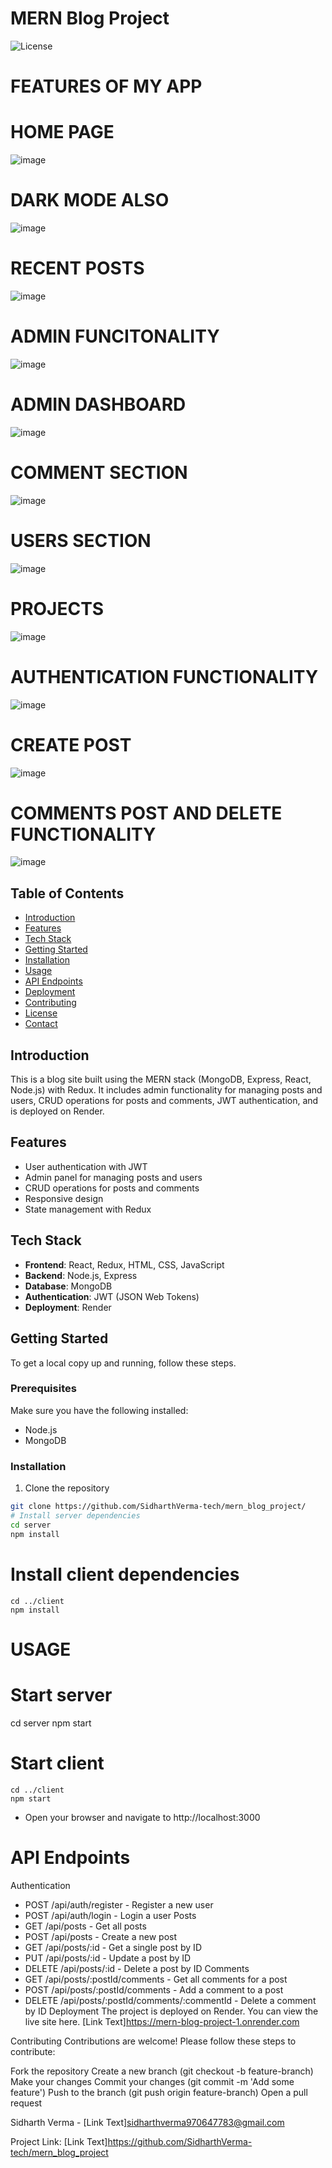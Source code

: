 # MERN Blog Project

![License](https://img.shields.io/badge/license-MIT-blue.svg)
# FEATURES OF MY APP
# HOME PAGE 
![image](https://github.com/user-attachments/assets/43afd003-141a-46f4-a391-535eebbe0b80)

# DARK MODE ALSO
![image](https://github.com/user-attachments/assets/7fe6cb46-3f73-4b6d-bf8f-7ec8fb5c4a05)

# RECENT POSTS
![image](https://github.com/user-attachments/assets/d9d70572-8539-4bb7-9217-5f3416942b7a)

# ADMIN FUNCITONALITY
![image](https://github.com/user-attachments/assets/190d9f72-f494-4546-98a1-4f7b67d6e9a3)

# ADMIN DASHBOARD
![image](https://github.com/user-attachments/assets/c79f3ac0-d8bb-4495-a910-eb8721dd144a)

# COMMENT SECTION
![image](https://github.com/user-attachments/assets/23f921e9-b0b8-4f6a-b61d-9650bdc6b216)

# USERS SECTION
![image](https://github.com/user-attachments/assets/a8bb2793-5db7-4eaa-bffb-9709a120efa6)

# PROJECTS
![image](https://github.com/user-attachments/assets/dbebf1a2-f432-41ad-85f4-47ad2b0869fd)

# AUTHENTICATION FUNCTIONALITY
![image](https://github.com/user-attachments/assets/5ee4bd31-6328-4630-bb1f-13febb99ed20)

# CREATE POST
![image](https://github.com/user-attachments/assets/87c45e56-9707-4784-9a27-493d91ad252f)

# COMMENTS POST AND DELETE FUNCTIONALITY
![image](https://github.com/user-attachments/assets/cc8ad611-aa31-40e7-b0b4-f53b351579ef)

## Table of Contents

- [Introduction](#introduction)
- [Features](#features)
- [Tech Stack](#tech-stack)
- [Getting Started](#getting-started)
- [Installation](#installation)
- [Usage](#usage)
- [API Endpoints](#api-endpoints)
- [Deployment](#deployment)
- [Contributing](#contributing)
- [License](#license)
- [Contact](#contact)

## Introduction

This is a blog site built using the MERN stack (MongoDB, Express, React, Node.js) with Redux.
It includes admin functionality for managing posts and users, CRUD operations for posts and comments, JWT authentication, and is deployed on Render.

## Features

- User authentication with JWT
- Admin panel for managing posts and users
- CRUD operations for posts and comments
- Responsive design
- State management with Redux

## Tech Stack

- **Frontend**: React, Redux, HTML, CSS, JavaScript
- **Backend**: Node.js, Express
- **Database**: MongoDB
- **Authentication**: JWT (JSON Web Tokens)
- **Deployment**: Render

## Getting Started

To get a local copy up and running, follow these steps.

### Prerequisites

Make sure you have the following installed:

- Node.js
- MongoDB

### Installation

1. Clone the repository

```bash
git clone https://github.com/SidharthVerma-tech/mern_blog_project/
# Install server dependencies
cd server
npm install
```

# Install client dependencies
```
cd ../client
npm install
```
# USAGE
# Start server
cd server
npm start

# Start client
```
cd ../client
npm start
```
- Open your browser and navigate to http://localhost:3000
# API Endpoints
Authentication
- POST /api/auth/register - Register a new user
- POST /api/auth/login - Login a user
Posts
- GET /api/posts - Get all posts
- POST /api/posts - Create a new post
- GET /api/posts/:id - Get a single post by ID
- PUT /api/posts/:id - Update a post by ID
- DELETE /api/posts/:id - Delete a post by ID
Comments
- GET /api/posts/:postId/comments - Get all comments for a post
- POST /api/posts/:postId/comments - Add a comment to a post
- DELETE /api/posts/:postId/comments/:commentId - Delete a comment by ID
Deployment
The project is deployed on Render. You can view the live site here.
[Link Text]https://mern-blog-project-1.onrender.com

Contributing
Contributions are welcome! Please follow these steps to contribute:

Fork the repository
Create a new branch (git checkout -b feature-branch)
Make your changes
Commit your changes (git commit -m 'Add some feature')
Push to the branch (git push origin feature-branch)
Open a pull request

Sidharth Verma - [Link Text]sidharthverma970647783@gmail.com

Project Link: [Link Text]https://github.com/SidharthVerma-tech/mern_blog_project





